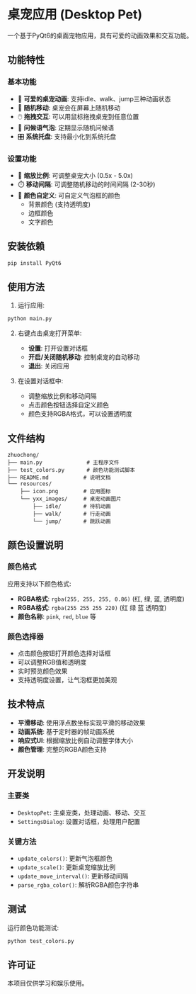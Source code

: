 # 桌宠应用 (Desktop Pet)

一个基于PyQt6的桌面宠物应用，具有可爱的动画效果和交互功能。

## 功能特性

### 基本功能
- 🐾 **可爱的桌宠动画**: 支持idle、walk、jump三种动画状态
- 🎯 **随机移动**: 桌宠会在屏幕上随机移动
- 🖱️ **拖拽交互**: 可以用鼠标拖拽桌宠到任意位置
- 💬 **问候语气泡**: 定期显示随机问候语
- 🎛️ **系统托盘**: 支持最小化到系统托盘

### 设置功能
- 📏 **缩放比例**: 可调整桌宠大小 (0.5x - 5.0x)
- ⏱️ **移动间隔**: 可调整随机移动的时间间隔 (2-30秒)
- 🎨 **颜色自定义**: 可自定义气泡框的颜色
  - 背景颜色 (支持透明度)
  - 边框颜色
  - 文字颜色

## 安装依赖

```bash
pip install PyQt6
```

## 使用方法

1. 运行应用:
```bash
python main.py
```

2. 右键点击桌宠打开菜单:
   - **设置**: 打开设置对话框
   - **开启/关闭随机移动**: 控制桌宠的自动移动
   - **退出**: 关闭应用

3. 在设置对话框中:
   - 调整缩放比例和移动间隔
   - 点击颜色按钮选择自定义颜色
   - 颜色支持RGBA格式，可以设置透明度

## 文件结构

```
zhuochong/
├── main.py              # 主程序文件
├── test_colors.py       # 颜色功能测试脚本
├── README.md           # 说明文档
└── resources/
    ├── icon.png        # 应用图标
    └── yxx_images/     # 桌宠动画图片
        ├── idle/       # 待机动画
        ├── walk/       # 行走动画
        └── jump/       # 跳跃动画
```

## 颜色设置说明

### 颜色格式
应用支持以下颜色格式:
- **RGBA格式**: `rgba(255, 255, 255, 0.86)` (红, 绿, 蓝, 透明度)
- **RGBA格式**: `rgba(255 255 255 220)` (红 绿 蓝 透明度)
- **颜色名称**: `pink`, `red`, `blue` 等

### 颜色选择器
- 点击颜色按钮打开颜色选择对话框
- 可以调整RGB值和透明度
- 实时预览颜色效果
- 支持透明度设置，让气泡框更加美观

## 技术特点

- **平滑移动**: 使用浮点数坐标实现平滑的移动效果
- **动画系统**: 基于定时器的帧动画系统
- **响应式UI**: 根据缩放比例自动调整字体大小
- **颜色管理**: 完整的RGBA颜色支持

## 开发说明

### 主要类
- `DesktopPet`: 主桌宠类，处理动画、移动、交互
- `SettingsDialog`: 设置对话框，处理用户配置

### 关键方法
- `update_colors()`: 更新气泡框颜色
- `update_scale()`: 更新桌宠缩放比例
- `update_move_interval()`: 更新移动间隔
- `parse_rgba_color()`: 解析RGBA颜色字符串

## 测试

运行颜色功能测试:
```bash
python test_colors.py
```

## 许可证

本项目仅供学习和娱乐使用。 